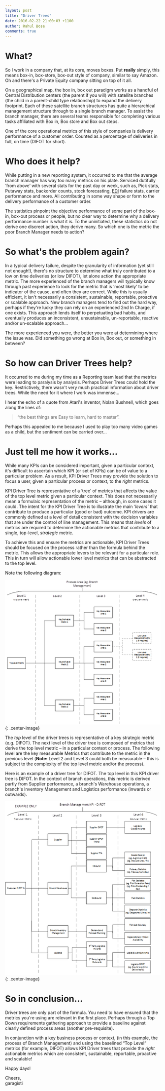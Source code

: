 ```yaml
---
layout: post
title: "Driver Trees"
date: 2016-02-22 21:00:03 +1100
author: Rahul Bose
comments: true
---
```


What?
=====

So I work in a company that, at its core, moves boxes. Put **really** simply, this means box-in, box-store, box-out style of company, similar to say Amazon. Oh and there's a Private Equity company sitting on top of it all.

On a geographical map, the box in, box out paradigm works as a handful of Central Distribution centers (the parent if you will) with satellite branches (the child in a parent-child type relationship) to expand the delivery footprint. Each of these satellite branch structures has quite a hierarchical management structure through to a single branch manager. To assist the branch manager, there are several teams responsible for completing various tasks affiliated with Box in, Box store and Box out steps.

One of the core operational metrics of this style of companies is delivery performance of a customer order. Counted as a percentage of deliveries in full, on time (DIFOT for short).


Who does it help?
=====

While putting in a new reporting system, it occurred to me that the average branch manager has way too many metrics on his plate. Serviced dutifully ‘from above’ with several stats for the past day or week, such as, Pick stats, Putaway stats, backorder counts, stock forecasting, [EDI][EDI-link] failure stats, carrier performance and more. All contributing in some way shape or form to the delivery performance of a customer order.

The statistics pinpoint the objective performance of some part of the box-in, box-out process or people, but no clear way to determine why a delivery performance number is what it is. To the uninitiated, these statistics do not derive one discreet action, they derive many. So which one is the metric the poor Branch Manager needs to action?


So what's the problem again?
=====

In a typical delivery failure, despite the granularity of information (yet still not enough!), there's no structure to determine what truly contributed to a low on time deliveries (or low DIFOT), let alone action the appropriate metric. The more experienced of the branch managers will typically know through past experience to look for the metric that is ‘most likely’ to be indicator of the cause, and often they are correct. While this is usually efficient, it isn't necessarily a consistent, sustainable, reportable, proactive or scalable approach. New branch managers tend to find out the hard way, perhaps if they're lucky they can rely on an experienced 2nd In Charge, if one exists. This approach lends itself to perpetuating bad habits, and eventually produces an inconsistent, unsustainable, un-reportable, reactive and/or un-scalable approach…

The more experienced you were, the better you were at determining where the issue was. Did something go wrong at Box in, Box out, or something in between?


So how can Driver Trees help?
=====

It occurred to me during my time as a Reporting team lead that the metrics were leading to paralysis by analysis. Perhaps Driver Trees could hold the key. Restrictively, there wasn't very much practical information about driver trees. While the need for it where I work was immense…

I hear the echo of a quote from Atari's inventor, Nolan Bushnell, which goes along the lines of:

>“the best things are Easy to learn, hard to master”.

Perhaps this appealed to me because I used to play too many video games as a child, but the sentiment can be carried over…


Just tell me how it works...
=====

While many KPIs can be considered important, given a particular context, it's difficult to ascertain which KPI (or set of KPIs) can be of value to a particular problem. As a result, KPI Driver Trees may provide the solution to focus a user, given a particular process or context, to the *right* metrics.

KPI Driver Tree is representative of a ‘tree’ of metrics that affects the value of the top level metric given a particular context. This does not necessarily mean a formulaic representation of the metric – although, in some cases it could. The intent for the KPI Driver Tree is to illustrate the main *‘levers’* that contribute to produce a particular (good or bad) outcome. KPI drivers are commonly defined at a level of detail consistent with the decision variables that are under the control of line management. This means that *levels* of metrics are required to determine the actionable metrics that contribute to a single, top-level, *strategic* metric.

To achieve this and ensure the metrics are actionable, KPI Driver Trees should be focused on the process rather than the formula behind the metric. This allows the appropriate levers to be relevant for a particular role. This in turn will allow actionable lower level metrics that can be abstracted to the top level.

Note the following diagram:

![Driver Tree1](/assets/post-images/DriverTree1.png "Driver Tree Example"){: .center-image}

The *top* level of the driver trees is representative of a key strategic metric (e.g. DIFOT). The next level of the driver tree is composed of metrics that derive the top level metric – in a particular context or process. The following level are the key measurable Metrics that contribute to the metric in the previous level (**Note:** Level 2 and Level 3 could both be measurable – this is subject to the complexity of the top level metric and/or the process).

Here is an example of a driver tree for DIFOT. The top level in this KPI driver tree is DIFOT. In the context of branch operations, this metric is derived partly from Supplier performance, a branch's Warehouse operations, a branch's Inventory Management and Logistics performance (inwards or outwards).

![Driver Tree2](/assets/post-images/DriverTree2.png "Driver Tree DIFOT"){: .center-image}


So in conclusion...
=====

Driver trees are only part of the formula. You need to have ensured that the metrics you're using are relevant in the first place. Perhaps through a Top Down requirements gathering approach to provide a baseline against clearly defined process areas (another pre-requisite).

In conjunction with a key business process or context, (in this example, the process of Branch Management) and using the baselined “Top Level” metrics (for example, DIFOT) allows KPI Driver trees that provide the *right* actionable metrics which are consistent, sustainable, reportable, proactive and scalable!

Happy days!


Cheers, <br>
garagisti

[EDI-link]: https://en.wikipedia.org/wiki/Electronic_data_interchange